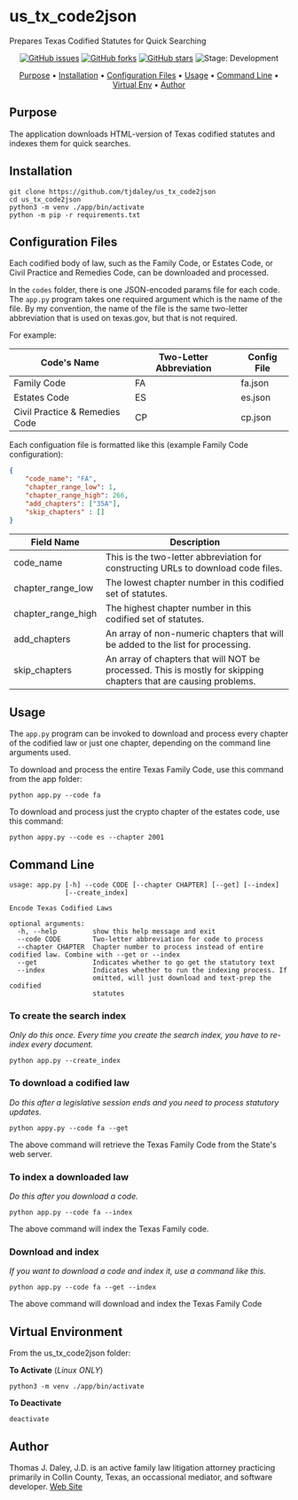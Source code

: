 # us_tx_code2json
Prepares Texas Codified Statutes for Quick Searching

<p align="center">
    <a href="https://github.com/tjdaley/us_tx_code2json/issues"><img alt="GitHub issues" src="https://img.shields.io/github/issues/tjdaley/us_tx_code2json"></a>
    <a href="https://github.com/tjdaley/us_tx_code2json/network"><img alt="GitHub forks" src="https://img.shields.io/github/forks/tjdaley/us_tx_code2json"></a>
    <a href="https://github.com/tjdaley/us_tx_code2json/stargazers"><img alt="GitHub stars" src="https://img.shields.io/github/stars/tjdaley/us_tx_code2json"><a>
    <img alt="Stage: Development" src="https://img.shields.io/badge/stage-Development-orange">
</p>
<p align="center">
    <a href="#purpose">Purpose</a> &bull;
    <a href="#installation">Installation</a> &bull;
    <a href="#configuration-files">Configuration Files</a> &bull;
    <a href="#usage">Usage</a> &bull;
    <a href="#command-line">Command Line</a> &bull;
    <a href="#virtual-environment">Virtual Env</a> &bull;
    <a href="#author">Author</a>
</p>

## Purpose
The application downloads HTML-version of Texas codified statutes and indexes them for quick searches.

## Installation
```
git clone https://github.com/tjdaley/us_tx_code2json
cd us_tx_code2json
python3 -m venv ./app/bin/activate
python -m pip -r requirements.txt
```

## Configuration Files

Each codified body of law, such as the Family Code, or Estates Code, or Civil Practice and Remedies Code, can be downloaded and processed.

In the ```codes``` folder, there is one JSON-encoded params file for each code. The ```app.py``` program takes one required argument which is the name of the file. By my convention, the name of the file is the same two-letter abbreviation that is used on texas.gov, but that is not required.

For example:

Code's Name | Two-Letter Abbreviation | Config File
------------|-------------------------|------------
Family Code | FA | fa.json
Estates Code | ES | es.json
Civil Practice & Remedies Code | CP | cp.json

Each configuation file is formatted like this (example Family Code configuration):

```json
{
    "code_name": "FA",
    "chapter_range_low": 1,
    "chapter_range_high": 266,
    "add_chapters": ["35A"],
    "skip_chapters" : []
}
```

Field Name | Description
-----------|------------
code_name | This is the two-letter abbreviation for constructing URLs to download code files.
chapter_range_low | The lowest chapter number in this codified set of statutes.
chapter_range_high | The highest chapter number in this codified set of statutes.
add_chapters | An array of non-numeric chapters that will be added to the list for processing.
skip_chapters | An array of chapters that will NOT be processed. This is mostly for skipping chapters that are causing problems.

## Usage

The ```app.py``` program can be invoked to download and process every chapter of the codified law or just one chapter, depending on the command line arguments used.

To download and process the entire Texas Family Code, use this command from the app folder:

```
python app.py --code fa
```

To download and process just the crypto chapter of the estates code, use this command:

```
python appy.py --code es --chapter 2001
```

## Command Line

```
usage: app.py [-h] --code CODE [--chapter CHAPTER] [--get] [--index]
              [--create_index]

Encode Texas Codified Laws

optional arguments:
  -h, --help         show this help message and exit
  --code CODE        Two-letter abbreviation for code to process
  --chapter CHAPTER  Chapter number to process instead of entire codified law. Combine with --get or --index
  --get              Indicates whether to go get the statutory text
  --index            Indicates whether to run the indexing process. If
                     omitted, will just download and text-prep the codified
                     statutes
```

### To create the search index
*Only do this once. Every time you create the search index, you have to re-index every document.*

```
python app.py --create_index
```

### To download a codified law
*Do this after a legislative session ends and you need to process statutory updates.*

```
python appy.py --code fa --get
```
The above command will retrieve the Texas Family Code from the State's web server.

### To index a downloaded law
*Do this after you download a code.*

```
python app.py --code fa --index
```
The above command will index the Texas Family code.

### Download and index
*If you want to download a code and index it, use a command like this.*

```
python app.py --code fa --get --index
```
The above command will download and index the Texas Family Code

## Virtual Environment

From the us_tx_code2json folder:

**To Activate** (*Linux ONLY*)
```
python3 -m venv ./app/bin/activate
```

**To Deactivate**
```
deactivate 
```

## Author

Thomas J. Daley, J.D. is an active family law litigation attorney practicing primarily in Collin County, Texas, an occassional mediator, and software developer. [Web Site](https://koonsfuller.com/attorneys/tom-daley/)

